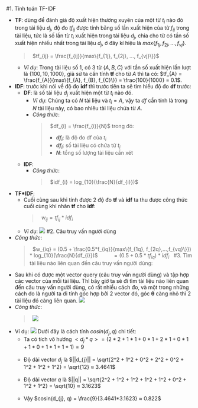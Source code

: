 #1. Tính toán TF-IDF
* **TF**: dùng để đánh giá độ xuất hiện thường xuyên của một từ $t_{i}$ nào đó trong tài liệu $d_{j}$, độ đo $tf_{ij}$ được tính bằng số lần xuất hiện của từ $f_{ij}$ trong tài liệu, tức là số lần từ $t_{i}$ xuất hiện trong tài liệu $d_{j}$, chia cho từ có tần số xuất hiện nhiều nhất trong tài liệu $d_{j}$, ở đây kí hiệu là $max\{f_{1j}, f_{2j}, ..., f_{vj}\}$.
  > &nbsp;
  > $tf_{ij} = \frac{f_{ij}}{max\{f_{1j}, f_{2j}, ..., f_{vj}\}}$
  > &nbsp;
  * *Ví dụ*: Trong tài liệu số 1, có 3 từ $\{A, B, C\}$ với tần số xuất hiện lần lượt là $\{100, 10, 1000\}$, giả sử ta cần tính **tf** cho từ $A$ thì ta có: $tf_{A} = \frac{f_{A}}{max\{f_{A}, f_{B}, f_{C}\}} = \frac{100}{1000} = 0.1$.
* **IDF**: trước khi nói về độ đo **idf** thì trước tiên ta sẽ tìm hiểu độ đo **df** trước:
  * **DF**: là số tài liệu $d_{j}$ xuất hiện một từ $t_{i}$ nào đó.
    * *Ví dụ*: Chúng ta có $N$ tài liệu và $t_{i} = A$, vậy ta $df$ cần tính là trong $N$ tài liệu này, có bao nhiêu tài liệu chứa từ $A$.
    * *Công thức*:
      > &nbsp;
      > $df_{i} = \frac{f_{i}}{N}$
      > trong đó:
      > * **$df_{i}$**: là độ đo df của $t_{i}$
      > * **$df_{i}$**: số tài liệu có chứa từ $t_{i}$
      > * **$N$**: tổng số lượng tài liệu cần xét
      > &nbsp;
  * **IDF**:
    * *Công thức*:
      > &nbsp;
      > $idf_{i} = log_{10}(\frac{N}{df_{i}})$
      > &nbsp;
* **TF*IDF**: 
  * Cuối cùng sau khi tính được 2 độ đo **tf** và **idf** ta thu được công thức cuối cùng khi nhân **tf** cho **idf**:
      > &nbsp;
      > $w_{ij} = tf_{ij}*idf_{i}$
      > &nbsp;
  * *Ví dụ*:
    ![](https://f24-zpg.zdn.vn/5658569250632172634/508206a96f9d95c3cc8c.jpg)
#2. Câu truy vấn người dùng
* *Công thức*:
  >  &nbsp;
  > $w_{iq} = (0.5 + \frac{0.5*f_{iq}}{max\{f_{1q}, f_{2q},...,f_{vq}\}}) * log_{10}(\frac{N}{df_{i}})$
  > &nbsp;
  > &nbsp;&nbsp;&nbsp;&nbsp;&nbsp;&nbsp;&nbsp;$= (0.5 + 0.5*tf_{iq})*idf_{i}$
  > &nbsp;
#3. Tìm tài liệu nào liên quan đền câu truy vấn người dùng:
* Sau khi có được một vector query (câu truy vấn người dùng) và tập hợp các vector của mỗi tài liệu. Thì bây giờ ta sẽ đi tìm tài liệu nào liên quan đến câu truy vấn người dùng, có rất nhiều cách đo, và một trong những cách đo là người ta đi tính góc hợp bởi 2 vector đó, góc **θ** càng nhỏ thì 2 tài liệu đó càng liên quan.
  ![](https://f27-zpg.zdn.vn/8644081088676717286/9f60e13c5008aa56f319.jpg)
* *Công thức*:
  > &nbsp;
  >![](https://f31-zpg.zdn.vn/1285490730783272885/93f29e051531ef6fb620.jpg)
  > &nbsp;
* Ví dụ: 
  ![](https://f31-zpg.zdn.vn/3925456826500504746/03e8b7e433d0c98e90c1.jpg)
  Dưới đây là cách tính $cosin(d_{j}, q)$ chi tiết:
    * Ta có tích vô hướng $<d_{j}*q> = (2*2 + 1*1 + 0*1 + 2*1 + 0*1 + 1*0 + 1*1 + 1*1) = 9$<br><br>
    * Độ dài vector $d_{j}$ là $||d_{j}|| = \sqrt{2^2 + 1^2 + 0^2 + 2^2 + 0^2 + 1^2 + 1^2 + 1^2} = \sqrt{12} ≈ 3.4641$<br><br>
    * Độ dài vector $q$ là $||q|| = \sqrt{2^2 + 1^2 + 1^2 + 1^2 + 1^2 + 0^2 + 1^2 + 1^2} = \sqrt{10} ≈ 3.1623$<br><br>
    * Vậy $cosin(d_{j}, q) = \frac{9}{3.4641*3.1623} ≈ 0.822$<br><br>

